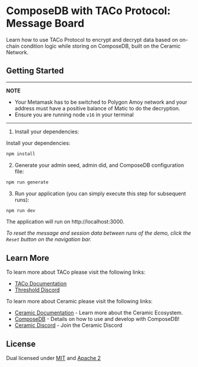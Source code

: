 # ComposeDB with TACo Protocol: Message Board

Learn how to use TACo Protocol to encrypt and decrypt data based on on-chain condition logic while storing on ComposeDB,
built on the Ceramic Network.

## Getting Started

---
**NOTE**

* Your Metamask has to be switched to Polygon Amoy network and your address must have
a positive balance of Matic to do the decryption.
* Ensure you are running node `v16` in your terminal
---

1. Install your dependencies:

Install your dependencies:

```bash
npm install
```

2. Generate your admin seed, admin did, and ComposeDB configuration file:

```bash
npm run generate
```

3. Run your application (you can simply execute this step for subsequent runs):

```bash
npm run dev
```

The application will run on http://localhost:3000.

*To reset the message and session data between runs of the demo, click the `Reset` button on the navigation bar.*

## Learn More

To learn more about TACo please visit the following links:
- [TACo Documentation](https://docs.threshold.network/app-development/threshold-access-control-tac)
- [Threshold Discord](https://discord.gg/threshold)

To learn more about Ceramic please visit the following links:

- [Ceramic Documentation](https://developers.ceramic.network/learn/welcome/) - Learn more about the Ceramic Ecosystem.
- [ComposeDB](https://composedb.js.org/) - Details on how to use and develop with ComposeDB!
- [Ceramic Discord](https://discord.com/invite/ceramic) - Join the Ceramic Discord

## License

Dual licensed under [MIT](LICENSE-MIT) and [Apache 2](LICENSE-APACHE)
